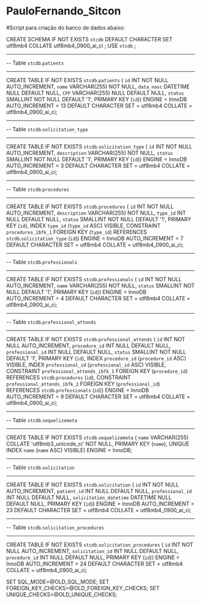 # PauloFernando_Sitcon

#Script para criação do banco de dados abaixo:

CREATE SCHEMA IF NOT EXISTS `stcdb` DEFAULT CHARACTER SET utf8mb4 COLLATE utf8mb4_0900_ai_ci ;
USE `stcdb` ;

-- -----------------------------------------------------
-- Table `stcdb`.`patients`
-- -----------------------------------------------------
CREATE TABLE IF NOT EXISTS `stcdb`.`patients` (
  `id` INT NOT NULL AUTO_INCREMENT,
  `name` VARCHAR(255) NOT NULL,
  `data_nasc` DATETIME NULL DEFAULT NULL,
  `CPF` VARCHAR(255) NULL DEFAULT NULL,
  `status` SMALLINT NOT NULL DEFAULT '1',
  PRIMARY KEY (`id`))
ENGINE = InnoDB
AUTO_INCREMENT = 13
DEFAULT CHARACTER SET = utf8mb4
COLLATE = utf8mb4_0900_ai_ci;


-- -----------------------------------------------------
-- Table `stcdb`.`solicitation_type`
-- -----------------------------------------------------
CREATE TABLE IF NOT EXISTS `stcdb`.`solicitation_type` (
  `id` INT NOT NULL AUTO_INCREMENT,
  `description` VARCHAR(255) NOT NULL,
  `status` SMALLINT NOT NULL DEFAULT '1',
  PRIMARY KEY (`id`))
ENGINE = InnoDB
AUTO_INCREMENT = 3
DEFAULT CHARACTER SET = utf8mb4
COLLATE = utf8mb4_0900_ai_ci;


-- -----------------------------------------------------
-- Table `stcdb`.`procedures`
-- -----------------------------------------------------
CREATE TABLE IF NOT EXISTS `stcdb`.`procedures` (
  `id` INT NOT NULL AUTO_INCREMENT,
  `description` VARCHAR(255) NOT NULL,
  `type_id` INT NULL DEFAULT NULL,
  `status` SMALLINT NOT NULL DEFAULT '1',
  PRIMARY KEY (`id`),
  INDEX `type_id` (`type_id` ASC) VISIBLE,
  CONSTRAINT `procedures_ibfk_1`
    FOREIGN KEY (`type_id`)
    REFERENCES `stcdb`.`solicitation_type` (`id`))
ENGINE = InnoDB
AUTO_INCREMENT = 7
DEFAULT CHARACTER SET = utf8mb4
COLLATE = utf8mb4_0900_ai_ci;


-- -----------------------------------------------------
-- Table `stcdb`.`professionals`
-- -----------------------------------------------------
CREATE TABLE IF NOT EXISTS `stcdb`.`professionals` (
  `id` INT NOT NULL AUTO_INCREMENT,
  `name` VARCHAR(255) NOT NULL,
  `status` SMALLINT NOT NULL DEFAULT '1',
  PRIMARY KEY (`id`))
ENGINE = InnoDB
AUTO_INCREMENT = 4
DEFAULT CHARACTER SET = utf8mb4
COLLATE = utf8mb4_0900_ai_ci;


-- -----------------------------------------------------
-- Table `stcdb`.`professional_attends`
-- -----------------------------------------------------
CREATE TABLE IF NOT EXISTS `stcdb`.`professional_attends` (
  `id` INT NOT NULL AUTO_INCREMENT,
  `procedure_id` INT NULL DEFAULT NULL,
  `professional_id` INT NULL DEFAULT NULL,
  `status` SMALLINT NOT NULL DEFAULT '1',
  PRIMARY KEY (`id`),
  INDEX `procedure_id` (`procedure_id` ASC) VISIBLE,
  INDEX `professional_id` (`professional_id` ASC) VISIBLE,
  CONSTRAINT `professional_attends_ibfk_1`
    FOREIGN KEY (`procedure_id`)
    REFERENCES `stcdb`.`procedures` (`id`),
  CONSTRAINT `professional_attends_ibfk_2`
    FOREIGN KEY (`professional_id`)
    REFERENCES `stcdb`.`professionals` (`id`))
ENGINE = InnoDB
AUTO_INCREMENT = 9
DEFAULT CHARACTER SET = utf8mb4
COLLATE = utf8mb4_0900_ai_ci;


-- -----------------------------------------------------
-- Table `stcdb`.`sequelizemeta`
-- -----------------------------------------------------
CREATE TABLE IF NOT EXISTS `stcdb`.`sequelizemeta` (
  `name` VARCHAR(255) COLLATE 'utf8mb3_unicode_ci' NOT NULL,
  PRIMARY KEY (`name`),
  UNIQUE INDEX `name` (`name` ASC) VISIBLE)
ENGINE = InnoDB;


-- -----------------------------------------------------
-- Table `stcdb`.`solicitation`
-- -----------------------------------------------------
CREATE TABLE IF NOT EXISTS `stcdb`.`solicitation` (
  `id` INT NOT NULL AUTO_INCREMENT,
  `patient_id` INT NULL DEFAULT NULL,
  `professional_id` INT NULL DEFAULT NULL,
  `solicitation_datetime` DATETIME NULL DEFAULT NULL,
  PRIMARY KEY (`id`))
ENGINE = InnoDB
AUTO_INCREMENT = 23
DEFAULT CHARACTER SET = utf8mb4
COLLATE = utf8mb4_0900_ai_ci;


-- -----------------------------------------------------
-- Table `stcdb`.`solicitation_procedures`
-- -----------------------------------------------------
CREATE TABLE IF NOT EXISTS `stcdb`.`solicitation_procedures` (
  `id` INT NOT NULL AUTO_INCREMENT,
  `solicitation_id` INT NULL DEFAULT NULL,
  `procedure_id` INT NULL DEFAULT NULL,
  PRIMARY KEY (`id`))
ENGINE = InnoDB
AUTO_INCREMENT = 24
DEFAULT CHARACTER SET = utf8mb4
COLLATE = utf8mb4_0900_ai_ci;


SET SQL_MODE=@OLD_SQL_MODE;
SET FOREIGN_KEY_CHECKS=@OLD_FOREIGN_KEY_CHECKS;
SET UNIQUE_CHECKS=@OLD_UNIQUE_CHECKS;

 
